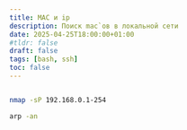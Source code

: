 ```yaml
---
title: MAC и ip
description: Поиск mac`ов в локальной сети
date: 2025-04-25T18:00:00+01:00
#tldr: false
draft: false
tags: [bash, ssh] 
toc: false
---
```




```bash

nmap -sP 192.168.0.1-254

arp -an

```